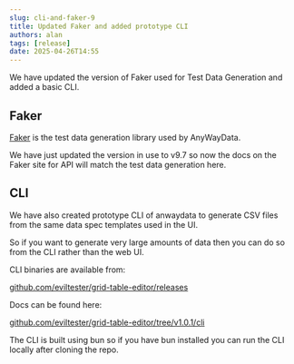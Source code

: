 ```yaml
---
slug: cli-and-faker-9
title: Updated Faker and added prototype CLI
authors: alan
tags: [release]
date: 2025-04-26T14:55
---
```


We have updated the version of Faker used for Test Data Generation and added a basic CLI.

<!--truncate-->

## Faker

[Faker](https://fakerjs.dev/guide/) is the test data generation library used by AnyWayData.

We have just updated the version in use to v9.7 so now the docs on the Faker site for API will match the test data generation here.

## CLI

We have also created prototype CLI of anwaydata to generate CSV files from the same data spec templates used in the UI.

So if you want to generate very large amounts of data then you can do so from the CLI rather than the web UI.

CLI binaries are available from:

[github.com/eviltester/grid-table-editor/releases](https://github.com/eviltester/grid-table-editor/releases)

Docs can be found here:

[github.com/eviltester/grid-table-editor/tree/v1.0.1/cli](https://github.com/eviltester/grid-table-editor/tree/v1.0.1/cli)

The CLI is built using bun so if you have bun installed you can run the CLI locally after cloning the repo.
